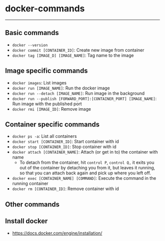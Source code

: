# docker-commands
------------------

## Basic commands
- `docker --version`
- `docker commit [CONTAINER_ID]`: Create new image from container
- `docker tag [IMAGE_D] [IMAGE_NAME]`: Tag name to the image

## Image specific commands
- `docker images`: List images
- `docker run [IMAGE_NAME]`: Run the docker image
- `docker run --detach [IMAGE_NAME]`: Run image in the background
- `docker run --publish [FORWARD_PORT]:[CONTAINER_PORT] [IMAGE_NAME]`: Run image with the published port
- `docker rmi [IMAGE_ID]`: Remove image

## Container specific commands
- `docker ps -a`: List all containers
- `docker start [CONTAINER_ID]`: Start container with id
- `docker stop [CONTAINER_ID]`: Stop container with id
- `docker attach [CONTAINER_NAME]`: Attach (or get in to) the container with name
    - To detach from the container, hit `control P`, `control Q,` it exits you out of the container by detaching you from it, but leaves it running, so that you can attach back again and pick up where you left off.
- `docker exec [CONTAINER_NAME] [COMMAND]`: Execute the command in the running container
- `docker rm [CONTAINER_ID]`: Remove container with id

## Other commands

## Install docker
- https://docs.docker.com/engine/installation/